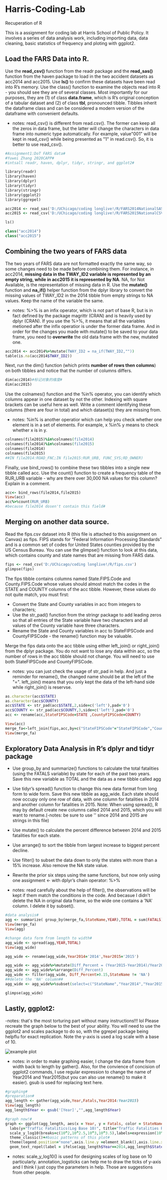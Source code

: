 # Harris-Coding-Lab
Recuperation of R 

This is a assignment for coding lab at Harris School of Public Policy. It involves a series of data analysis work, including importing data, data cleaning, basic statistics of frequency and ploting with ggplot2. 

## Load the FARS Data into R.
Use the **read_csv()** function from the readr package and the **read_sas()** function from the haven package
to load in the two accident datasets as acc2014 and acc2015. Use **ls()** to confirm these datasets have been
read into R’s memory. Use the class() function to examine the objects read into R - you should see they are of several classes.
Most importantly for our purposes, they are (1) of class **data.frame**, which is R’s original conception of
a tabular dataset and (2) of class **tbl**, pronounced tibble. Tibbles inherit the dataframe class and can be
considered a modern version of the dataframe with convenient defaults. 

- notes: read_csv() is different from read.csv(). The former can keep all the zeros in data frame, but the latter will change the characters in data frame into numeric type automatically. For example, value"001" will be kept in read_csv() while being presented as "1" in read.csv(). So, it is better to use read_csv().

```ruby
#Assignment1:DoT FARS data#
#Yuwei Zhang 2020CAPP#
#intsall readr, haven, dplyr, tidyr, stringr, and ggplot2#

library(readr)
library(haven)
library(dplyr)
library(tidyr)
library(stringr)
library(ggplot2)
library(ggrepel)

acc2014 <- read_sas('D:/UChicago/coding longlive!/R/FARS2014NationalSAS/accident.sas7bdat')
acc2015 <- read_csv('D:/UChicago/coding longlive!/R/FARS2015NationalCSV/accident.csv')

ls()

class("acc2014")
class("acc2015")
```
## Combining the two years of FARS data
The two years of FARS data are not formatted exactly the same way, so some changes need to be made
before combining them. For instance, in acc2014, **missing data in the TWAY_ID2 variable is represented by an
empty string, while in acc2015 it is represented by NA**. NA, for Not Available, is the representation of missing
data in R.
Use the **mutate()** function and **na_if()** helper function from the dplyr library to convert the missing values
of TWAY_ID2 in the 2014 tibble from empty strings to NA values. Keep the name of the variable the same.

- notes: %>% is an infix operator, which is not part of base R, but is in fact defined by the package magrittr (CRAN) and is heavily used by dplyr (CRAN). If you use the %>%, it means that all the variables metioned after the infix operatior is under the former data frame. And in order for the changes you made with mutate() to be saved to your data frame, you need to **overwrite** the old data frame with the new, mutated one. 

```ruby
acc2014 <- acc2014%>%mutate(TWAY_ID2 = na_if(TWAY_ID2,""))
table(is.na(acc2014$TWAY_ID2))
```

Next, run the dim() function (which prints **number of rows then columns**) on both tibbles and notice that
the number of columns differs.
```ruby
dim(acc2014)#标记对象的维度#
dim(acc2015)
```

Use the colnames() function and the %in% operator, you can identify which columns appear in one dataset
by not the other. Indexing with square brackets can be useful here as well. Write a comment identifying
these columns (there are four in total) and which dataset(s) they are missing from.

- notes: %in% is another operatior which can help you check whether one element is in a set of elements. For example, x %in% y means to check whether x is in y. 

```ruby
colnames(file2015)%in%colnames(file2014)
colnames(file2014)%in%colnames(file2015)
colnames(file2014)
colnames(file2015)
##IN file2014:ROAD_FNC;IN file2015:RUR_URB, FUNC_SYS;RD_OWNER)
```

Finally, use bind_rows() to combine these two tibbles into a single new tibble called acc. Use the count()
function to create a frequency table of the RUR_URB variable - why are there over 30,000 NA values for this
column? Explain in a comment.

```ruby
acc<- bind_rows(file2014,file2015)
View(acc)
acc%>%count(RUR_URB)
#because file2014 dosen't contain this field#
```

## Merging on another data source.
Read the fips.csv dataset into R (this file is attached to this assignment on Canvas) as fips. FIPS stands for
“Federal Information Processing Standards” and is a common set of codes for United States counties provided
by the US Census Bureau. You can use the glimpse() function to look at this data, which contains county
and state names that are missing from FARS data.

```ruby
fips <- read_csv('D:/UChicago/coding longlive!/R/fips.csv')
glimpse(fips)
```
The fips tibble contains columns named State.FIPS.Code and County.FIPS.Code whose values should
almost match the codes in the STATE and COUNTY columns of the acc tibble. However, these values do not
quite match, you must first:
- Convert the State and County variables in acc from integers to characters;
- Use the str_pad() function from the stringr package to add leading zeros so that all entries of the
State variable have two characters and all values of the County variable have three characters.
- Rename the State and County variables in acc to StateFIPSCode and CountyFIPSCode - the rename()
function may be valuable.

Merge the fips data onto the acc tibble using either left_join() or right_join() from the dplyr package.
You do not want to lose any data within acc, so the number of rows in the acc tibble should not change.
You will need to use both StateFIPSCode and CountyFIPSCode.

- notes: you can just check the usage of str_pad in help. And just a reminder for rename(), the changed name should be at the left of the "=". left_join() means that you only kept the data of the left-hand side while right_join() is reservse.

```ruby
as.character(acc$STATE)
as.character(acc$COUNTY)
acc$STATE <- str_pad(acc$STATE,2,side=c('left'),pad='0')
acc$COUNTY <- str_pad(acc$COUNTY,3,side=c('left'),pad='0')
acc <- rename(acc,StateFIPSCode=STATE ,CountyFIPSCode=COUNTY)

View(acc)
merge_fa<-left_join(fips,acc,by=c("StateFIPSCode"="StateFIPSCode","CountyFIPSCode"="CountyFIPSCode"))
View(merge_fa)
```

## Exploratory Data Analysis in R’s dplyr and tidyr package
- Use group_by and summarize() functions to calculate the total fatalities (using the FATALS variable)
by state for each of the past two years. Save this new variable as TOTAL and the data as a new tibble
called agg
- Use tidyr’s spread() function to change this new data format from long form to wide form. Save this
new tibble as agg_wide. Each state should now occupy only one row of data, with one column for
fatalities in 2014 and another column for fatalities in 2015.
Note: When using spread(), R may by default create new columns called 2014 and 2015, which you will
want to rename.(-notes: be sure to use '' since 2014 and 2015 are strings in this file)
- Use mutate() to calculate the percent difference between 2014 and 2015 fatalities for each state.
- Use arrange() to sort the tibble from largest increase to biggest percent decline.
- Use filter() to subset the data down to only the states with more than a 15% increase. Also remove
the NA state value.
- Rewrite the prior six steps using the same functions, but now only using one assignment <- with dplyr’s
chain operator: %>%

- notes: read carefully about the help of filter(), the observations will be kept if them match the conditions in the code. And becasue I didn't delete the NA in original data frame, so the wide one contains a 'NA' column. I delete it by subset().            

```ruby
#data analysis#
agg <- summarize( group_by(merge_fa,StateName,YEAR),TOTAL = sum(FATALS))
View(merge_fa)
View(agg)

#change data form from length to width#
agg_wide <- spread(agg,YEAR,TOTAL)
View(agg_wide)

agg_wide <- rename(agg_wide,Year2014='2014',Year2015='2015')

agg_wide <- agg_wide%>%mutate(Diff_Percent = (Year2015-Year2014)/Year2014)
agg_wide <- agg_wide%>%arrange(Diff_Percent)
agg_wide <- filter(agg_wide, Diff_Percent>0.15,StateName != 'NA')
##delete the 'NA' column##
agg_wide <- agg_wide%>%subset(select=c("StateName","Year2014","Year2015","Diff_Percent"))

glimpse(agg_wide)
```
## Lastly, ggplot2:
-notes: that's the most torturing part without many instructions!!! lol
Please recreate the graph below to the best of your ability. You will need to use the ggplot2 and scales
package to do so, with the ggrepel package being helpflu for exact replication. Note the y-axis is used a log
scale with a base of 10.

![example plot](https://raw.githubusercontent.com/haonen/Harris-Coding-Lab/master/ggplot%20example.JPG)

- notes: in order to make graphing easier, I change the data frame from width back to length by gather(). Also, for the convience of concision of ggplot2 commands, I use regular expression to change the name of Year2014 and Year2015(but you can also use rename() to make it easier). gsub is used for replacing text here. 

```ruby
#graphing#
#preparation#
agg_length <- gather(agg_wide,Year,Fatals,Year2014:Year2015)
View(agg_length)
agg_length$Year <- gsub('[Year]',"",agg_length$Year)

#graph now!#
graph <- ggplot(agg_length, aes(x = Year, y = Fatals, color = StateName, group = StateName)) + geom_line()+#basic plots#
  labs(y="Traffic Fatalitics(Log Base 10)", title="Traffic Fatalities Rise in Many States", subtitle="13 States Saw a 15% or Greater Rise in Traffic Fatalities",caption  ="DoT  FARS  Data")+##ylabs+title+subtitle+caption#
  scale_y_log10(breaks=c(10^2,10^2.5,10^3,10^3.5),labels=expression(10^{2},10^{2.5},10^{3},10^{3.5}))+annotation_logticks(base=10,sides="l",scaled=TRUE,short = unit(0.1, "cm"), mid = unit(0.2, "cm"), long = unit(0.3, "cm"),color="black")+#modification fo y-axis#
  theme_classic()+#basic patterns of this plot#
  theme(legend.position="none",axis.line.y =element_blank(),axis.line.x = element_blank())+#no legend, no x-axis and y-axis line#
  geom_text_repel(label = ifelse(agg_length$Year==2014,agg_length$StateName,""),nudge_x  =-0.25,direction  ="y",hjust  =0)#label for StateName only once#
  ```
  - notes: scale_y_log10() is used for designing scales of log base on 10 particularly. annotation_logsticks can help me to draw the ticks of y-axis and I think I just copy the parameters in help. Those are suggestions from other people. 
